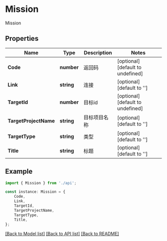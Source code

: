 # Mission

Mission

## Properties

Name | Type | Description | Notes
------------ | ------------- | ------------- | -------------
**Code** | **number** | 返回码 | [optional] [default to undefined]
**Link** | **string** | 连接 | [optional] [default to '']
**TargetId** | **number** | 目标id | [optional] [default to undefined]
**TargetProjectName** | **string** | 目标项目名称 | [optional] [default to '']
**TargetType** | **string** | 类型 | [optional] [default to '']
**Title** | **string** | 标题 | [optional] [default to '']

## Example

```typescript
import { Mission } from './api';

const instance: Mission = {
    Code,
    Link,
    TargetId,
    TargetProjectName,
    TargetType,
    Title,
};
```

[[Back to Model list]](../README.md#documentation-for-models) [[Back to API list]](../README.md#documentation-for-api-endpoints) [[Back to README]](../README.md)
